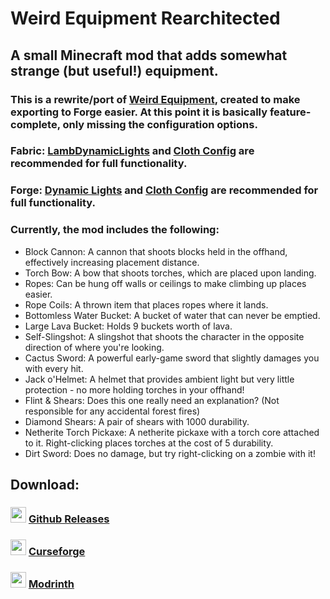 # Weird Equipment Rearchitected
## A small Minecraft mod that adds somewhat strange (but useful!) equipment.
### This is a rewrite/port of [Weird Equipment](https://github.com/VioletRoses/WeirdEquipment), created to make exporting to Forge easier. At this point it is basically feature-complete, only missing the configuration options.
### Fabric: [LambDynamicLights](https://github.com/LambdAurora/LambDynamicLights) and [Cloth Config](https://github.com/shedaniel/cloth-config) are recommended for full functionality.
### Forge: [Dynamic Lights](https://www.curseforge.com/minecraft/mc-mods/dynamic-lights) and [Cloth Config](https://github.com/shedaniel/cloth-config) are recommended for full functionality.

### Currently, the mod includes the following:
* Block Cannon: A cannon that shoots blocks held in the offhand, effectively increasing placement distance.
* Torch Bow: A bow that shoots torches, which are placed upon landing.
* Ropes: Can be hung off walls or ceilings to make climbing up places easier.
* Rope Coils: A thrown item that places ropes where it lands.
* Bottomless Water Bucket: A bucket of water that can never be emptied.
* Large Lava Bucket: Holds 9 buckets worth of lava.
* Self-Slingshot: A slingshot that shoots the character in the opposite direction of where you're looking.
* Cactus Sword: A powerful early-game sword that slightly damages you with every hit.
* Jack o'Helmet: A helmet that provides ambient light but very little protection - no more holding torches in your offhand!
* Flint & Shears: Does this one really need an explanation? (Not responsible for any accidental forest fires)
* Diamond Shears: A pair of shears with 1000 durability.
* Netherite Torch Pickaxe: A netherite pickaxe with a torch core attached to it. Right-clicking places torches at the cost of 5 durability.
* Dirt Sword: Does no damage, but try right-clicking on a zombie with it!

## Download:
### <img src="https://camo.githubusercontent.com/ce7d984a9a92f8f610e17795df90bad1fc2ac27f42078bd26db5f67395fbf62a/68747470733a2f2f637369732e706163652e6564752f7e736368617266662f706163656d6f62696c656c61622f696d616765732f6769746875622e6a7067" width="25" height="25"> [Github Releases](https://github.com/VioletRoses/WeirdEquipmentRearchitected/releases)
### <img src="https://styles.redditmedia.com/t5_3errm/styles/communityIcon_626lcjroufc61.png?width=256&s=649b71858126bcbb3e49b57ce6ec640f5e7ecba4" width="25" height="25"> [Curseforge](https://www.curseforge.com/minecraft/mc-mods/weird-equipment-fabric/files/all)
### <img src="https://docs.modrinth.com/img/logo.svg" width="25" height="25"> [Modrinth](https://modrinth.com/mod/weird-equipment)
